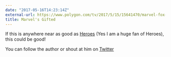 ```yaml
---
date: "2017-05-16T14:23:14Z"
external-url: https://www.polygon.com/tv/2017/5/15/15641470/marvel-fox-gifted-xmen-heroes
title: Marvel's Gifted
---
```


If this is anywhere near as good as [Heroes](https://en.wikipedia.org/wiki/Heroes_(TV_series)) (Yes I am a huge fan of Heroes), this could be good!

You can follow the author or shout at him on [Twitter](https://twitter.com/abijango)

